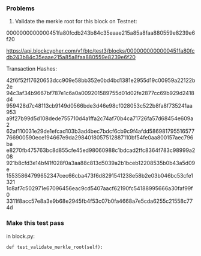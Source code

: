 ### Problems

1. Validate the merkle root for this block on Testnet:

0000000000000451fa80fcdb243b84c35eaae215a85a8faa880559e8239e6f20

https://api.blockcypher.com/v1/btc/test3/blocks/0000000000000451fa80fcdb243b84c35eaae215a85a8faa880559e8239e6f20

Transaction Hashes:

42f6f52f17620653dcc909e58bb352e0bd4bd1381e2955d19c00959a22122b2e
94c3af34b9667bf787e1c6a0a009201589755d01d02fe2877cc69b929d2418d4
959428d7c48113cb9149d0566bde3d46e98cf028053c522b8fa8f735241aa953
a9f27b99d5d108dede755710d4a1ffa2c74af70b4ca71726fa57d68454e609a2
62af110031e29de1efcad103b3ad4bec7bdcf6cb9c9f4afdd586981795516577
766900590ece194667e9da2984018057512887110bf54fe0aa800157aec796ba
e8270fb475763bc8d855cfe45ed98060988c1bdcad2ffc8364f783c98999a208
921b8cfd3e14bf41f028f0a3aa88c813d5039a2b1bceb12208535b0b43a5d09e
15535864799652347cec66cba473f6d8291541238e58b2e03b046bc53cfe1321
1c8af7c502971e67096456eac9cd5407aacf62190fc54188995666a30faf99f0
3311f8acc57e8a3e9b68e2945fb4f53c07b0fa4668a7e5cda6255c21558c774d

### Make this test pass

in block.py:

    def test_validate_merkle_root(self):